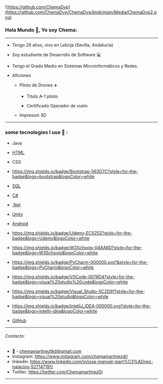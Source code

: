 ![https://github.com/ChemaDvp](https://github.com/ChemaDvp/ChemaDvp/blob/main/Media/ChemaDvp2.png)

### Hola Mundo 👋, Yo soy Chema:

***

* Tengo 26 años, vivo en Lebrija (Sevilla, Andalucía)

* Soy estudiante de Desarrollo de Software 💻

* Tengo el Grado Medio en Sistemas Microinformáticos y Redes.

* Aficiones
  
  * Piloto de Drones ✈️
    
    * Titulo A-1 piloto
    
    * Certificado Operador de vuelo
  
  * Impresion 3D

---

### some tecnologies I use 🎯 :

- Java

-  [HTML](https://img.shields.io/badge/HTML5-E34F26?style=for-the-badge&logo=html5&logoColor=white)

- CSS
- https://img.shields.io/badge/Bootstrap-563D7C?style=for-the-badge&logo=bootstrap&logoColor=white

- [SQL](https://img.shields.io/badge/MySQL-005C84?style=for-the-badge&logo=mysql&logoColor=white)

- [C#](https://img.shields.io/badge/C%23-239120?style=for-the-badge&logo=c-sharp&logoColor=white)

- [.Net](https://img.shields.io/badge/.NET-512BD4?style=for-the-badge&logo=dotnet&logoColor=white)
  
- [Unity](https://img.shields.io/badge/Unity-100000?style=for-the-badge&logo=unity&logoColor=white)

- [Android](https://img.shields.io/badge/Android-3DDC84?style=for-the-badge&logo=android&logoColor=white)

- https://img.shields.io/badge/Udemy-EC5252?style=for-the-badge&logo=Udemy&logoColor=white

- https://img.shields.io/badge/W3Schools-04AA6D?style=for-the-badge&logo=W3Schools&logoColor=white
- https://img.shields.io/badge/PyCharm-000000.svg?&style=for-the-badge&logo=PyCharm&logoColor=white
- https://img.shields.io/badge/VSCode-0078D4?style=for-the-badge&logo=visual%20studio%20code&logoColor=white
- https://img.shields.io/badge/Visual_Studio-5C2D91?style=for-the-badge&logo=visual%20studio&logoColor=white
- https://img.shields.io/badge/IntelliJ_IDEA-000000.svg?style=for-the-badge&logo=intellij-idea&logoColor=white
- [GitHub](https://img.shields.io/badge/GitHub-100000?style=for-the-badge&logo=github&logoColor=white)
---

###### Contacto:

- :email: - chemamartineztkd@gmail.com
- Instagram: https://www.instagram.com/chemamartinezdj/
- linkedin: https://www.linkedin.com/in/jose-manuel-mart%C3%ADnez-palacios-527147191/
- Twitter: https://twitter.com/ChemamartinezDj

---

